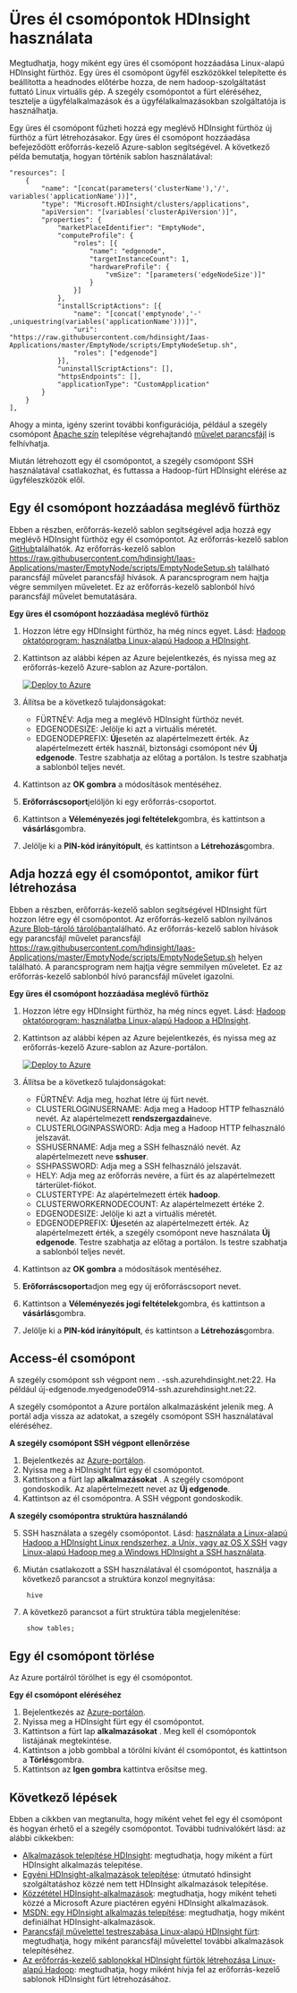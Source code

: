 <properties
    pageTitle="Üres él csomópontok használata a HDInsight |} Microsoft Azure"
    description="Adja hozzá egy ampty él csomópontot HDInsight fürthöz, mint egy ügyfél használható hogyan, illetve hogyan vizsgálat/állomáshoz a HDInsight-alkalmazásokat."
    services="hdinsight"
    editor="cgronlun"
    manager="jhubbard"
    authors="mumian"
    tags="azure-portal"
    documentationCenter=""/>

<tags
    ms.service="hdinsight"
    ms.workload="big-data"
    ms.tgt_pltfrm="na"
    ms.devlang="na"
    ms.topic="article"
    ms.date="09/14/2016"
    ms.author="jgao"/>

# <a name="use-empty-edge-nodes-in-hdinsight"></a>Üres él csomópontok HDInsight használata

Megtudhatja, hogy miként egy üres él csomópont hozzáadása Linux-alapú HDInsight fürthöz. Egy üres él csomópont ügyfél eszközökkel telepítette és beállította a headnodes előtérbe hozza, de nem hadoop-szolgáltatást futtató Linux virtuális gép. A szegély csomópontot a fürt eléréséhez, tesztelje a ügyfélalkalmazások és a ügyfélalkalmazásokban szolgáltatója is használhatja. 

Egy üres él csomópont fűzheti hozzá egy meglévő HDInsight fürthöz új fürthöz a fürt létrehozásakor. Egy üres él csomópont hozzáadása befejeződött erőforrás-kezelő Azure-sablon segítségével.  A következő példa bemutatja, hogyan történik sablon használatával:

    "resources": [
        {
            "name": "[concat(parameters('clusterName'),'/', variables('applicationName'))]",
            "type": "Microsoft.HDInsight/clusters/applications",
            "apiVersion": "[variables('clusterApiVersion')]",
            "properties": {
                "marketPlaceIdentifier": "EmptyNode",
                "computeProfile": {
                    "roles": [{
                        "name": "edgenode",
                        "targetInstanceCount": 1,
                        "hardwareProfile": {
                            "vmSize": "[parameters('edgeNodeSize')]"
                        }
                    }]
                },
                "installScriptActions": [{
                    "name": "[concat('emptynode','-' ,uniquestring(variables('applicationName')))]",
                    "uri": "https://raw.githubusercontent.com/hdinsight/Iaas-Applications/master/EmptyNode/scripts/EmptyNodeSetup.sh",
                    "roles": ["edgenode"]
                }],
                "uninstallScriptActions": [],
                "httpsEndpoints": [],
                "applicationType": "CustomApplication"
            }
        }
    ],

Ahogy a minta, igény szerint további konfigurációja, például a szegély csomópont [Apache szín](hdinsight-hadoop-hue-linux.md) telepítése végrehajtandó [művelet parancsfájl](hdinsight-hadoop-customize-cluster-linux.md) is felhívhatja.

Miután létrehozott egy él csomópontot, a szegély csomópont SSH használatával csatlakozhat, és futtassa a Hadoop-fürt HDInsight elérése az ügyféleszközök elől.

## <a name="add-an-edge-node-to-an-existing-cluster"></a>Egy él csomópont hozzáadása meglévő fürthöz

Ebben a részben, erőforrás-kezelő sablon segítségével adja hozzá egy meglévő HDInsight fürthöz egy él csomópontot.  Az erőforrás-kezelő sablon [GitHub](https://github.com/hdinsight/Iaas-Applications/tree/master/EmptyNode)találhatók. Az erőforrás-kezelő sablon https://raw.githubusercontent.com/hdinsight/Iaas-Applications/master/EmptyNode/scripts/EmptyNodeSetup.sh található parancsfájl művelet parancsfájl hívások. A parancsprogram nem hajtja végre semmilyen műveletet.  Ez az erőforrás-kezelő sablonból hívó parancsfájl művelet bemutatására.

**Egy üres él csomópont hozzáadása meglévő fürthöz**

1. Hozzon létre egy HDInsight fürthöz, ha még nincs egyet.  Lásd: [Hadoop oktatóprogram: használatba Linux-alapú Hadoop a HDInsight](hdinsight-hadoop-linux-tutorial-get-started.md).
2. Kattintson az alábbi képen az Azure bejelentkezés, és nyissa meg az erőforrás-kezelő Azure-sablon az Azure-portálon. 

    <a href="https://portal.azure.com/#create/Microsoft.Template/uri/https%3A%2F%2Fraw.githubusercontent.com%2Fhdinsight%2FIaas-Applications%2Fmaster%2FEmptyNode%2Fazuredeploy.json" target="_blank"><img src="https://acom.azurecomcdn.net/80C57D/cdn/mediahandler/docarticles/dpsmedia-prod/azure.microsoft.com/en-us/documentation/articles/hdinsight-hbase-tutorial-get-started-linux/20160201111850/deploy-to-azure.png" alt="Deploy to Azure"></a>

3. Állítsa be a következő tulajdonságokat:

    - FÜRTNÉV: Adja meg a meglévő HDInsight fürthöz nevét.
    - EDGENODESIZE: Jelölje ki azt a virtuális méretét.
    - EDGENODEPREFIX: **Új**esetén az alapértelmezett érték.  Az alapértelmezett érték használ, biztonsági csomópont név **Új edgenode**.  Testre szabhatja az előtag a portálon. Is testre szabhatja a sablonból teljes nevét.


4. Kattintson az **OK gombra** a módosítások mentéséhez.
5. **Erőforráscsoport**jelöljön ki egy erőforrás-csoportot.
6. Kattintson a **Véleményezés jogi feltételek**gombra, és kattintson a **vásárlás**gombra.
7. Jelölje ki a **PIN-kód irányítópult**, és kattintson a **Létrehozás**gombra.

## <a name="add-an-edge-node-when-creating-a-cluster"></a>Adja hozzá egy él csomópontot, amikor fürt létrehozása

Ebben a részben, erőforrás-kezelő sablon segítségével HDInsight fürt hozzon létre egy él csomópontot.  Az erőforrás-kezelő sablon nyilvános [Azure Blob-tároló tárolóban](http://hditutorialdata.blob.core.windows.net/armtemplates/create-linux-based-hadoop-cluster-in-hdinsight-with-edge-node.json)található. Az erőforrás-kezelő sablon hívások egy parancsfájl művelet parancsfájl https://raw.githubusercontent.com/hdinsight/Iaas-Applications/master/EmptyNode/scripts/EmptyNodeSetup.sh helyen található. A parancsprogram nem hajtja végre semmilyen műveletet.  Ez az erőforrás-kezelő sablonból hívó parancsfájl művelet igazolni.

**Egy üres él csomópont hozzáadása meglévő fürthöz**

1. Hozzon létre egy HDInsight fürthöz, ha még nincs egyet.  Lásd: [Hadoop oktatóprogram: használatba Linux-alapú Hadoop a HDInsight](hdinsight-hadoop-linux-tutorial-get-started.md).
2. Kattintson az alábbi képen az Azure bejelentkezés, és nyissa meg az erőforrás-kezelő Azure-sablon az Azure-portálon. 

    <a href="https://portal.azure.com/#create/Microsoft.Template/uri/https%3A%2F%2Fhditutorialdata.blob.core.windows.net%2Farmtemplates%2Fcreate-linux-based-hadoop-cluster-in-hdinsight-with-edge-node.json" target="_blank"><img src="https://acom.azurecomcdn.net/80C57D/cdn/mediahandler/docarticles/dpsmedia-prod/azure.microsoft.com/en-us/documentation/articles/hdinsight-hbase-tutorial-get-started-linux/20160201111850/deploy-to-azure.png" alt="Deploy to Azure"></a>

3. Állítsa be a következő tulajdonságokat:
        
    - FÜRTNÉV: Adja meg, hozhat létre új fürt nevét.
    - CLUSTERLOGINUSERNAME: Adja meg a Hadoop HTTP felhasználó nevét.  Az alapértelmezett **rendszergazdai**neve.
    - CLUSTERLOGINPASSWORD: Adja meg a Hadoop HTTP felhasználó jelszavát.
    - SSHUSERNAME: Adja meg a SSH felhasználó nevét. Az alapértelmezett neve **sshuser**.
    - SSHPASSWORD: Adja meg a SSH felhasználó jelszavát.
    - HELY: Adja meg az erőforrás nevére, a fürt és az alapértelmezett tárterület-fiókot.
    - CLUSTERTYPE: Az alapértelmezett érték **hadoop**.
    - CLUSTERWORKERNODECOUNT: Az alapértelmezett értéke 2.
    - EDGENODESIZE: Jelölje ki azt a virtuális méretét.
    - EDGENODEPREFIX: **Új**esetén az alapértelmezett érték.  Az alapértelmezett érték, a szegély csomópont neve használata **Új edgenode**.  Testre szabhatja az előtag a portálon. Is testre szabhatja a sablonból teljes nevét.

4. Kattintson az **OK gombra** a módosítások mentéséhez.
5. **Erőforráscsoport**adjon meg egy új erőforráscsoport nevet.
6. Kattintson a **Véleményezés jogi feltételek**gombra, és kattintson a **vásárlás**gombra.
7. Jelölje ki a **PIN-kód irányítópult**, és kattintson a **Létrehozás**gombra. 


## <a name="access-an-edge-node"></a>Access-él csomópont

A szegély csomópont ssh végpont nem <EdgeNodeName>. <ClusterName>-ssh.azurehdinsight.net:22.  Ha például új-edgenode.myedgenode0914-ssh.azurehdinsight.net:22.

A szegély csomópontot a Azure portálon alkalmazásként jelenik meg.  A portál adja vissza az adatokat, a szegély csomópont SSH használatával eléréséhez.

**A szegély csomópont SSH végpont ellenőrzése**

1. Bejelentkezés az [Azure-portálon](https://portal.azure.com).
2. Nyissa meg a HDInsight fürt egy él csomópontot.
3. Kattintson a fürt lap **alkalmazásokat** . A szegély csomópont gondoskodik.  Az alapértelmezett nevet az **Új edgenode**.
4. Kattintson az él csomópontra. A SSH végpont gondoskodik.

**A szegély csomópontra struktúra használandó**

5. SSH használata a szegély csomópontot.  Lásd: [használata a Linux-alapú Hadoop a HDInsight Linux rendszerhez, a Unix, vagy az OS X SSH](hdinsight-hadoop-linux-use-ssh-unix.md) vagy [Linux-alapú Hadoop meg a Windows HDInsight a SSH használata](hdinsight-hadoop-linux-use-ssh-windows.md).
6. Miután csatlakozott a SSH használatával él csomópontot, használja a következő parancsot a struktúra konzol megnyitása:

        hive
7. A következő parancsot a fürt struktúra tábla megjelenítése:

        show tables;

## <a name="delete-an-edge-node"></a>Egy él csomópont törlése

Az Azure portálról törölhet is egy él csomópontot.

**Egy él csomópont eléréséhez**

1. Bejelentkezés az [Azure-portálon](https://portal.azure.com).
2. Nyissa meg a HDInsight fürt egy él csomópontot.
3. Kattintson a fürt lap **alkalmazásokat** . Meg kell él csomópontok listájának megtekintése.  
4. Kattintson a jobb gombbal a törölni kívánt él csomópontot, és kattintson a **Törlés**gombra.
5. Kattintson az **Igen gombra** kattintva erősítse meg.

## <a name="next-steps"></a>Következő lépések

Ebben a cikkben van megtanulta, hogy miként vehet fel egy él csomópont és hogyan érhető el a szegély csomópontot. További tudnivalókért lásd: az alábbi cikkekben:

- [Alkalmazások telepítése HDInsight](hdinsight-apps-install-applications.md): megtudhatja, hogy miként a fürt HDInsight alkalmazás telepítése.
- [Egyéni HDInsight-alkalmazások telepítése](hdinsight-apps-install-custom-applications.md): útmutató hdinsight szolgáltatáshoz közzé nem tett HDInsight alkalmazások telepítése.
- [Közzététel HDInsight-alkalmazások](hdinsight-apps-publish-applications.md): megtudhatja, hogy miként teheti közzé a Microsoft Azure piactéren egyéni HDInsight alkalmazások.
- [MSDN: egy HDInsight alkalmazás telepítése](https://msdn.microsoft.com/library/mt706515.aspx): megtudhatja, hogy miként definiálhat HDInsight-alkalmazások.
- [Parancsfájl művelettel testreszabása Linux-alapú HDInsight fürt](hdinsight-hadoop-customize-cluster-linux.md): megtudhatja, hogy miként parancsfájl művelettel további alkalmazások telepítéséhez.
- [Az erőforrás-kezelő sablonokkal HDInsight fürtök létrehozása Linux-alapú Hadoop](hdinsight-hadoop-create-linux-clusters-arm-templates.md): megtudhatja, hogy miként hívja fel az erőforrás-kezelő sablonok HDInsight fürt létrehozásához.


